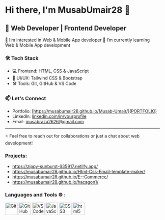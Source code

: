 # Hi there, I'm MusabUmair28 👋

## 🚀 Web Developer | Frontend Developer
👀 I’m interested in Web & Mobile App developer
🌱 I’m currently learning Web & Mobile App development


### 🛠 Tech Stack
- 💻 Frontend: HTML, CSS & JavaScript
- 🎨 UI/UX: Tailwind CSS & Bootstrap
- 🛠 Tools: Git, GitHub & VS Code

### 📫 Let's Connect
- Portfolio: [https://musabumair28.github.io/Musab-Umair/](PORTFOLIO)
- LinkedIn: [linkedin.com/in/yourprofile](LINKDIN)
- Email: [musabraza2626@gmail.com](GMAIL)

---

⭐️ Feel free to reach out for collaborations or just a chat about web development!

### Projects:
 - https://zippy-sunburst-635917.netlify.app/
 - https://musabumair28.github.io/Html-Css-Email-template-maker/
 - https://musabumair28.github.io/E--Commerce/
 - https://musabumair28.github.io/hacagon1/

### Languages and Tools ⚙️ :

<p align="left">
  <img src="https://cdn.jsdelivr.net/gh/devicons/devicon/icons/git/git-original.svg" alt="Git" width="40" height="40"/>
  <img src="https://cdn.jsdelivr.net/gh/devicons/devicon/icons/github/github-original.svg" alt="GitHub" width="40" height="40"/>
  <img src="https://cdn.jsdelivr.net/gh/devicons/devicon/icons/vscode/vscode-original.svg" alt="VS Code" width="40" height="40"/>
  <img src="https://cdn.jsdelivr.net/gh/devicons/devicon/icons/javascript/javascript-original.svg" alt="JavaScript" width="40" height="40"/>
  <img src="https://cdn.jsdelivr.net/gh/devicons/devicon/icons/css3/css3-original.svg" alt="CSS3" width="40" height="40"/>
 <img src="./d607d2dd-51e2-423e-a800-087a6789eef4.png" alt="html5" width="40" height="40"/>

</p>

